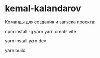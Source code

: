 # kemal-kalandarov

Команды для создания и запуска проекта:

npm install -g yarn
yarn create vite

yarn install
yarn dev

yarn build
